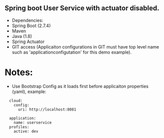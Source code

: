 ## Spring boot User Service with actuator disabled.
- Dependencies:
- Spring Boot (2.7.4)
- Maven 
- Java (1.8) 
- Spring Actuator
- GIT access (Applicaiton configurations in GIT must have top level name such as 'applicationconfigutation' for this demo example).

# Notes:
- Use Bootstrap Config as it loads first before applicaiton properties (yaml), example:
```spring:
  cloud:
    config:
      uri: http://localhost:8081
        
  application:
    name: userservice
  profiles:
    active: dev
```
 